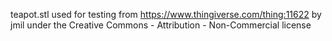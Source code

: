teapot.stl used for testing from https://www.thingiverse.com/thing:11622 by jmil
under the Creative Commons - Attribution - Non-Commercial license